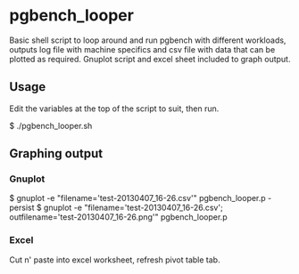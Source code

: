 pgbench_looper
==============

Basic shell script to loop around and run pgbench with different workloads, 
outputs log file with machine specifics and csv file with data that can be 
plotted as required. Gnuplot script and excel sheet included to graph output.

Usage
-----

Edit the variables at the top of the script to suit, then run.

$ ./pgbench_looper.sh

Graphing output
---------------

### Gnuplot ###

$ gnuplot -e "filename='test-20130407_16-26.csv'" pgbench_looper.p -persist
$ gnuplot -e "filename='test-20130407_16-26.csv'; outfilename='test-20130407_16-26.png'" pgbench_looper.p

### Excel ###

Cut n' paste into excel worksheet, refresh pivot table tab.